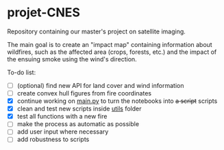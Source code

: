 # projet-CNES

Repository containing our master's project on satellite imaging.

The main goal is to create an "impact map" containing information about wildfires, such as the affected area (crops, forests, etc.) and the impact of the ensuing smoke using the wind's direction.

To-do list:

- [ ] (optional) find new API for land cover and wind information
- [ ] create convex hull figures from fire coordinates
- [x] continue working on [main.py](main.py) to turn the notebooks into ~~a script~~ scripts
- [x] clean and test new scripts inside [utils](utils/) folder
- [x] test all functions with a new fire
- [ ] make the process as automatic as possible
- [ ] add user input where necessary
- [ ] add robustness to scripts
